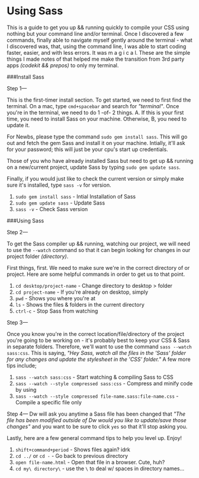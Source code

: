 # Using Sass
This is a guide to get you up && running quickly to compile your CSS using nothing but your command line and/or terminal. Once I discovered a few commands, finally able to navigate myself gently around the terminal - what I discovered was, that, using the command line, I was able to start coding faster, easier, and with less errors. It was m a g i c a l. These are the simple things I made notes of that helped me make the transition from 3rd party apps _(codekit && prepos)_ to only my terminal.

###Install Sass

Step 1—

This is the first-timer install section. To get started, we need to first find the terminal. On a mac, type ```cmd+spacebar``` and search for _"terminal"_. Once you're in the terminal, we need to do 1 -of- 2 things. A. If this is your first time, you need to install Sass on your machine. Otherwise, B, you need to update it.

For Newbs, please type the command ```sudo gem install sass```. This will go out and fetch the gem Sass and install it on your machine. Intially, it'll ask for your password; this will just be your cpu's start up credentials.

Those of you who have already installed Sass but need to get up && running on a new/current project, update Sass by typing ```sudo gem update sass```.

Finally, if you would just like to check the current version or simply make sure it's installed, type ```sass -v``` for version.

1. ```sudo gem install sass``` - Intial Installation of Sass 
2. ```sudo gem update sass``` - Update Sass 
3. ```sass -v``` - Check Sass version


###Using Sass

Step 2—

To get the Sass compiler up && running, watching our project, we will need to use the ```--watch``` command so that it can begin looking for changes in our project folder _(directory)_.

First things, first. We need to make sure we're in the correct directory of or project. Here are some helpful commands in order to get us to that point.

1. ```cd desktop/project-name``` - Change directory to desktop > folder
2. ```cd project-name``` - If you're already on desktop, simply
3. ```pwd``` - Shows you where you're at
4. ```ls``` - Shows the files & folders in the current directory
5. ```ctrl-c``` - Stop Sass from watching


Step 3—

Once you know you're in the correct location/file/directory of the project you're going to be working on - it's probably best to keep your CSS & Sass in separate folders. Therefore, we'll want to use the command ```sass --watch sass:css```. This is saying, _"Hey Sass, watch all the files in the 'Sass' folder for any changes and update the stylesheet in the 'CSS' folder."_ A few more tips include;

1. ```sass --watch sass:css``` - Start watching & compiling Sass to CSS 
2. ```sass --watch --style compressed sass:css``` - Compress and minify code by using 
3. ```sass --watch --style compressed file-name.sass:file-name.css``` - Compile a specific file only

Step 4—
Dw will ask you anytime a Sass file has been changed that _"The file has been modified outside of Dw would you like to update/save those changes"_ and you want to be sure to click ```yes``` so that it'll stop asking you.

Lastly, here are a few general command tips to help you level up. Enjoy!

1. ```shift+command+period``` - Shows files again? idrk
2. ```cd ../``` or ```cd -``` - Go back to previous directory
3. ```open file-name.html``` - Open that file in a browser. Cute, huh?
3. ```cd my\ directory\``` - use the ```\``` to deal w/ spaces in directory names...